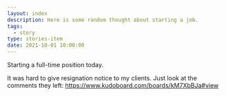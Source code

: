 ```yaml
---
layout: index
description: Here is some random thought about starting a job.
tags:
  - story
type: stories-item
date: 2021-10-01 10:00:00
---
```


Starting a full-time position today.

It was hard to give resignation notice to my clients. Just look at the comments they left: https://www.kudoboard.com/boards/kM7XbBJa#view
